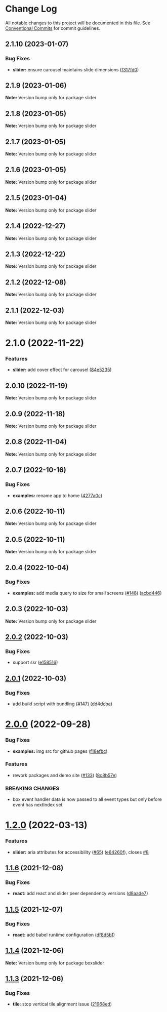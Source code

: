 # Change Log

All notable changes to this project will be documented in this file.
See [Conventional Commits](https://conventionalcommits.org) for commit guidelines.

## 2.1.10 (2023-01-07)

### Bug Fixes

- **slider:** ensure carousel maintains slide dimensions ([f317fd0](https://github.com/p-m-p/slider/commit/f317fd0ec9b0530ff0f4b77e4df444359bd8f219))

## 2.1.9 (2023-01-06)

**Note:** Version bump only for package slider

## 2.1.8 (2023-01-05)

**Note:** Version bump only for package slider

## 2.1.7 (2023-01-05)

**Note:** Version bump only for package slider

## 2.1.6 (2023-01-05)

**Note:** Version bump only for package slider

## 2.1.5 (2023-01-04)

**Note:** Version bump only for package slider

## 2.1.4 (2022-12-27)

**Note:** Version bump only for package slider

## 2.1.3 (2022-12-22)

**Note:** Version bump only for package slider

## 2.1.2 (2022-12-08)

**Note:** Version bump only for package slider

## 2.1.1 (2022-12-03)

**Note:** Version bump only for package slider

# 2.1.0 (2022-11-22)

### Features

- **slider:** add cover effect for carousel ([84e5235](https://github.com/p-m-p/slider/commit/84e523555ff9c03e591f71417115b837a9147c57))

## 2.0.10 (2022-11-19)

**Note:** Version bump only for package slider

## 2.0.9 (2022-11-18)

**Note:** Version bump only for package slider

## 2.0.8 (2022-11-04)

**Note:** Version bump only for package slider

## 2.0.7 (2022-10-16)

### Bug Fixes

- **examples:** rename app to home ([4277a0c](https://github.com/p-m-p/slider/commit/4277a0c909b439884c9ef10e7652e46112d27cc6))

## 2.0.6 (2022-10-11)

**Note:** Version bump only for package slider

## 2.0.5 (2022-10-11)

**Note:** Version bump only for package slider

## 2.0.4 (2022-10-04)

### Bug Fixes

- **examples:** add media query to size for small screens ([#148](https://github.com/p-m-p/slider/issues/148)) ([acbd446](https://github.com/p-m-p/slider/commit/acbd446404fdc1f4a71fba75c2bdc3f1850f561e))

## 2.0.3 (2022-10-03)

**Note:** Version bump only for package slider

## [2.0.2](https://github.com/boxslider/slider/compare/v2.0.1...v2.0.2) (2022-10-03)

### Bug Fixes

- support ssr ([e158516](https://github.com/boxslider/slider/commit/e15851650b72ed6db4a5657e9ef11384af898b66))

## [2.0.1](https://github.com/boxslider/slider/compare/v2.0.0...v2.0.1) (2022-10-03)

### Bug Fixes

- add build script with bundling ([#147](https://github.com/boxslider/slider/issues/147)) ([dd4dcba](https://github.com/boxslider/slider/commit/dd4dcbaf2d4828574902731ad011863683553952))

# [2.0.0](https://github.com/boxslider/slider/compare/v1.2.0...v2.0.0) (2022-09-28)

### Bug Fixes

- **examples:** img src for github pages ([f18efbc](https://github.com/boxslider/slider/commit/f18efbc746421b6ab5f49f18e7522d7a045a425d))

### Features

- rework packages and demo site ([#133](https://github.com/boxslider/slider/issues/133)) ([8c8b57e](https://github.com/boxslider/slider/commit/8c8b57e8b3bc4538249ca2a09a0d6045701712b5))

### BREAKING CHANGES

- box event handler data is now passed to all event types but only before event has nextIndex set

# [1.2.0](https://github.com/boxslider/slider/compare/v1.1.6...v1.2.0) (2022-03-13)

### Features

- **slider:** aria attributes for accessibility ([#65](https://github.com/boxslider/slider/issues/65)) ([e64260f](https://github.com/boxslider/slider/commit/e64260f83e6b2cbb8a1cb76979cd4d52b146cf56)), closes [#8](https://github.com/boxslider/slider/issues/8)

## [1.1.6](https://github.com/boxslider/slider/compare/v1.1.5...v1.1.6) (2021-12-08)

### Bug Fixes

- **react:** add react and slider peer dependency versions ([d8aade7](https://github.com/boxslider/slider/commit/d8aade7692518c467d20c36c7638261ec46bf3e0))

## [1.1.5](https://github.com/boxslider/slider/compare/v1.1.4...v1.1.5) (2021-12-07)

### Bug Fixes

- **react:** add babel runtime configuration ([df8d5b1](https://github.com/boxslider/slider/commit/df8d5b1d35ad419fe7b4b0d5f1da26f243267ecf))

## [1.1.4](https://github.com/boxslider/slider/compare/v1.1.3...v1.1.4) (2021-12-06)

**Note:** Version bump only for package boxslider

## [1.1.3](https://github.com/boxslider/slider/compare/v1.1.2...v1.1.3) (2021-12-06)

### Bug Fixes

- **tile:** stop vertical tile alignment issue ([21968ed](https://github.com/boxslider/slider/commit/21968ed9db2c0101404a62b29c8b220d5b5b1b06))
